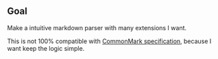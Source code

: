 ## Goal

Make a intuitive markdown parser with many extensions I want.

This is not 100% compatible with [CommonMark specification](https://github.github.com/gfm), because I want keep the logic simple.
